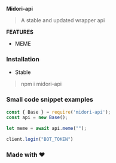 **Midori-api**

> A stable and updated wrapper api

**FEATURES**
* MEME




### Installation
* Stable

> npm i midori-api






### Small code snippet examples
```js
const { Base } = require('midori-api');
const api = new Base();

let meme = await api.meme("");

client.login("BOT_TOKEN") 

```


### Made with ❤ 

